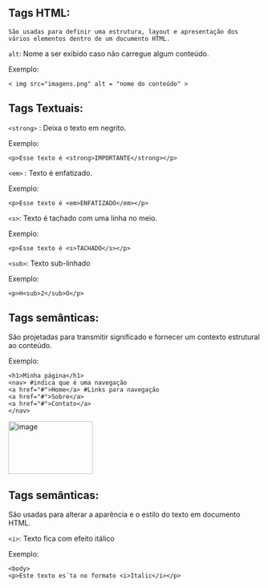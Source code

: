## Tags HTML:
    São usadas para definir uma estrutura, layout e apresentação dos vários elementos dentro de um documento HTML.
    
`alt`:
    Nome a ser exibido caso não carregue algum conteúdo.

Exemplo: 

    < img src="imagens.png" alt = "nome do conteúdo" >
    
## Tags Textuais:

`<strong>` :
    Deixa o texto em negrito.

Exemplo:
    
    <p>Esse texto é <strong>IMPORTANTE</strong></p>
    

`<em>` :
    Texto é enfatizado.

Exemplo:
     
    <p>Esse texto é <em>ENFATIZADO</em></p>    

`<s>`:
    Texto é tachado com uma linha no meio.

Exemplo:
        
    <p>Esse texto é <s>TACHADO</s></p>
    
`<sub>`:
    Texto sub-linhado
    
Exemplo:
        
    <p>H<sub>2</sub>O</p>

## Tags semânticas:
São projetadas para transmitir significado e fornecer um contexto estrutural ao conteúdo.

Exemplo:

    <h1>Minha página</h1>
    <nav> #indica que é uma navegação
    <a href="#">Home</a> #Links para navegação
    <a href="#">Sobre</a>
    <a href="#">Contato</a>
    </nav>
    
<img width="168" height="105" alt="image" src="https://github.com/user-attachments/assets/eb42ba40-7d9c-4a50-a37b-54fe2344be4e" />

## Tags semânticas:
São usadas para alterar a aparência e o estilo do texto em documento HTML.


`<i>`: Texto fica com efeito itálico

Exemplo:

    <body>
    <p>Este texto es´ta no formato <i>Italic</i></p>






